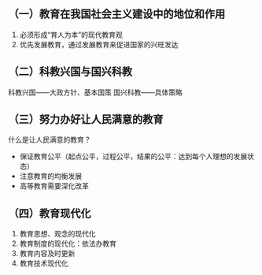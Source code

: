 ## （一）教育在我国社会主义建设中的地位和作用

1. 必须形成“育人为本”的现代教育观
2. 优先发展教育，通过发展教育来促进国家的兴旺发达

## （二）科教兴国与国兴科教

科教兴国——大政方针、基本国策
国兴科教——具体策略

## （三）努力办好让人民满意的教育

什么是让人民满意的教育？
- 保证教育公平（起点公平，过程公平，结果的公平：达到每个人理想的发展状态）
- 注意教育的均衡发展
- 高等教育需要深化改革

## （四）教育现代化

1. 教育思想、观念的现代化
2. 教育制度的现代化：依法办教育
3. 教育内容及时更新
4. 教育技术现代化